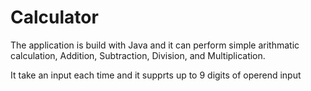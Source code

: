 # Calculator

The application is build with Java and it can perform simple arithmatic calculation, Addition, Subtraction, Division, and Multiplication.

It take an input each time and it supprts up to 9 digits of operend input
